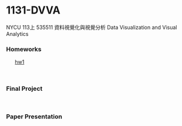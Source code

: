<h1>1131-DVVA</h1>
NYCU 113上 535511 資料視覺化與視覺分析 Data Visualization and Visual Analytics
<br/>
<h3>Homeworks</h3>
<ul><a href="https://example.com">hw1</a></ul>
<br/>
<h3>Final Project</h3>
<br/>
<h3>Paper Presentation</h3>
<br/>
